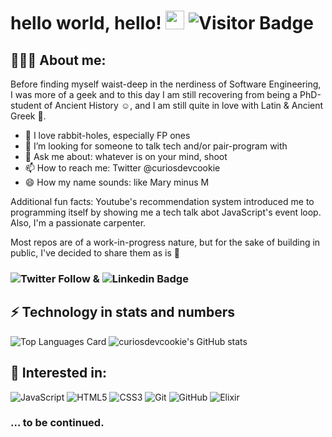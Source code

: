 # hello world, hello! <img src='https://raw.githubusercontent.com/curiosdevcookie/portfolio-v1.4.1/main/wave.gif' width='30px'/>  ![Visitor Badge](https://visitor-badge.laobi.icu/badge?page_id=curiosdevcookie.visitor-badge) 
## 👩🏻‍💻 About me:

Before finding myself waist-deep in the nerdiness of Software Engineering, I was more of a geek and to this day I am still recovering from being a PhD-student of Ancient History ☺️, and I am still quite in love with Latin & Ancient Greek 🙂.

- 🐇 I love rabbit-holes, especially FP ones
- 🧱 I’m looking for someone to talk tech and/or pair-program with
- 💬 Ask me about: whatever is on your mind, shoot
- 📫 How to reach me: Twitter @curiosdevcookie
- 😄 How my name sounds: like Mary minus M

Additional fun facts: Youtube's recommendation system introduced me to programming itself by showing me a tech talk abot JavaScript's event loop. Also, I'm a passionate carpenter.

Most repos are of a work-in-progress nature, but for the sake of building in public, I've decided to share them as is 🦖

### ![Twitter Follow](https://img.shields.io/twitter/follow/curiosdevcookie?style=social) & ![Linkedin Badge](https://img.shields.io/badge/-ariadneengelbrecht-blue?style=flat-square&logo=Linkedin&logoColor=white&link=https://www.linkedin.com/in/ariadne-engelbrecht/)

## ⚡ Technology in stats and numbers

![Top Languages Card](https://github-readme-stats.vercel.app/api/top-langs/?username=curiosdevcookie)
![curiosdevcookie's GitHub stats](https://github-readme-stats.vercel.app/api?username=curiosdevcookie&show_icons=true&theme=transparent&count_private=true)

## 🤘 Interested in:

![JavaScript](https://img.shields.io/badge/-JavaScript-black?style=flat-square&logo=javascript)
![HTML5](https://img.shields.io/badge/-HTML5-E34F26?style=flat-square&logo=html5&logoColor=white)
![CSS3](https://img.shields.io/badge/-CSS3-1572B6?style=flat-square&logo=css3)
![Git](https://img.shields.io/badge/-Git-black?style=flat-square&logo=git)
![GitHub](https://img.shields.io/badge/-GitHub-181717?style=flat-square&logo=github)
![Elixir](https://img.shields.io/badge/elixir-%234B275F.svg?style=flat-square&logo=elixir&logoColor=white)
### … to be continued.

